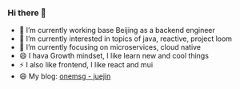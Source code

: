 ### Hi there 👋

- 🔭 I’m currently working base Beijing as a backend engineer
- 🔭 I’m currently interested in topics of java, reactive, project loom
- 🌱 I’m currently focusing on microservices, cloud native
- 😄 I hava Growth mindset, I like learn new and cool things
- ⚡ I also like frontend, I like react and mui
- 😄 My blog: [onemsg - juejin](https://juejin.cn/user/3597257778669592/posts)

<!--
**onemsg/onemsg** is a ✨ _special_ ✨ repository because its `README.md` (this file) appears on your GitHub profile.

Here are some ideas to get you started:

- 🔭 I’m currently working on ...
- 🌱 I’m currently learning ...
- 👯 I’m looking to collaborate on ...
- 🤔 I’m looking for help with ...
- 💬 Ask me about ...
- 📫 How to reach me: ...
- 😄 Pronouns: ...
- ⚡ Fun fact: ...
-->
